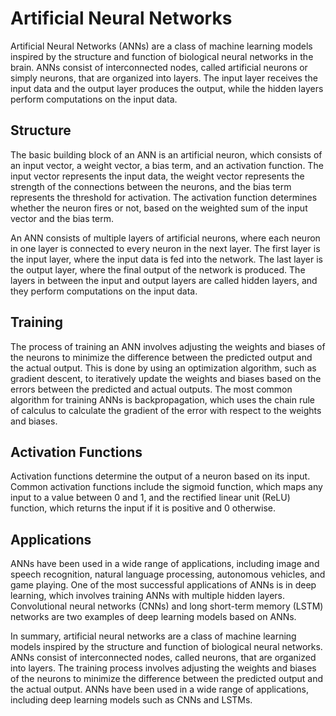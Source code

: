 # Artificial Neural Networks

Artificial Neural Networks (ANNs) are a class of machine learning models inspired by the structure and function of biological neural networks in the brain. ANNs consist of interconnected nodes, called artificial neurons or simply neurons, that are organized into layers. The input layer receives the input data and the output layer produces the output, while the hidden layers perform computations on the input data. 

## Structure

The basic building block of an ANN is an artificial neuron, which consists of an input vector, a weight vector, a bias term, and an activation function. The input vector represents the input data, the weight vector represents the strength of the connections between the neurons, and the bias term represents the threshold for activation. The activation function determines whether the neuron fires or not, based on the weighted sum of the input vector and the bias term.

An ANN consists of multiple layers of artificial neurons, where each neuron in one layer is connected to every neuron in the next layer. The first layer is the input layer, where the input data is fed into the network. The last layer is the output layer, where the final output of the network is produced. The layers in between the input and output layers are called hidden layers, and they perform computations on the input data. 

## Training

The process of training an ANN involves adjusting the weights and biases of the neurons to minimize the difference between the predicted output and the actual output. This is done by using an optimization algorithm, such as gradient descent, to iteratively update the weights and biases based on the errors between the predicted and actual outputs. The most common algorithm for training ANNs is backpropagation, which uses the chain rule of calculus to calculate the gradient of the error with respect to the weights and biases.

## Activation Functions

Activation functions determine the output of a neuron based on its input. Common activation functions include the sigmoid function, which maps any input to a value between 0 and 1, and the rectified linear unit (ReLU) function, which returns the input if it is positive and 0 otherwise. 

## Applications

ANNs have been used in a wide range of applications, including image and speech recognition, natural language processing, autonomous vehicles, and game playing. One of the most successful applications of ANNs is in deep learning, which involves training ANNs with multiple hidden layers. Convolutional neural networks (CNNs) and long short-term memory (LSTM) networks are two examples of deep learning models based on ANNs.

In summary, artificial neural networks are a class of machine learning models inspired by the structure and function of biological neural networks. ANNs consist of interconnected nodes, called neurons, that are organized into layers. The training process involves adjusting the weights and biases of the neurons to minimize the difference between the predicted output and the actual output. ANNs have been used in a wide range of applications, including deep learning models such as CNNs and LSTMs.
